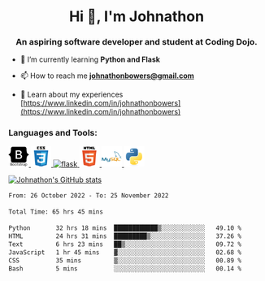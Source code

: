 <h1 align="center">Hi 👋, I'm Johnathon</h1>
<h3 align="center">An aspiring software developer and student at Coding Dojo.</h3>

- 🌱 I’m currently learning **Python and Flask**

- 📫 How to reach me **johnathonbowers@gmail.com**

- 📄 Learn about my experiences [https://www.linkedin.com/in/johnathonbowers](https://www.linkedin.com/in/johnathonbowers)

<h3 align="left">Languages and Tools:</h3>
<p align="left"> <a href="https://getbootstrap.com" target="_blank" rel="noreferrer"> <img src="https://raw.githubusercontent.com/devicons/devicon/master/icons/bootstrap/bootstrap-plain-wordmark.svg" alt="bootstrap" width="40" height="40"/> </a> <a href="https://www.w3schools.com/css/" target="_blank" rel="noreferrer"> <img src="https://raw.githubusercontent.com/devicons/devicon/master/icons/css3/css3-original-wordmark.svg" alt="css3" width="40" height="40"/> </a> <a href="https://flask.palletsprojects.com/" target="_blank" rel="noreferrer"> <img src="https://www.vectorlogo.zone/logos/pocoo_flask/pocoo_flask-icon.svg" alt="flask" width="40" height="40"/> </a> <a href="https://www.w3.org/html/" target="_blank" rel="noreferrer"> <img src="https://raw.githubusercontent.com/devicons/devicon/master/icons/html5/html5-original-wordmark.svg" alt="html5" width="40" height="40"/> </a> <a href="https://www.mysql.com/" target="_blank" rel="noreferrer"> <img src="https://raw.githubusercontent.com/devicons/devicon/master/icons/mysql/mysql-original-wordmark.svg" alt="mysql" width="40" height="40"/> </a> <a href="https://www.python.org" target="_blank" rel="noreferrer"> <img src="https://raw.githubusercontent.com/devicons/devicon/master/icons/python/python-original.svg" alt="python" width="40" height="40"/> </a> </p>

[![Johnathon's GitHub stats](https://github-readme-stats.vercel.app/api?username=JohnathonBowers)](https://github.com/JohnathonBowers/github-readme-stats)
<!--START_SECTION:waka-->

```text
From: 26 October 2022 - To: 25 November 2022

Total Time: 65 hrs 45 mins

Python       32 hrs 18 mins  ████████████▒░░░░░░░░░░░░   49.10 %
HTML         24 hrs 31 mins  █████████▒░░░░░░░░░░░░░░░   37.26 %
Text         6 hrs 23 mins   ██▒░░░░░░░░░░░░░░░░░░░░░░   09.72 %
JavaScript   1 hr 45 mins    ▓░░░░░░░░░░░░░░░░░░░░░░░░   02.68 %
CSS          35 mins         ▒░░░░░░░░░░░░░░░░░░░░░░░░   00.89 %
Bash         5 mins          ░░░░░░░░░░░░░░░░░░░░░░░░░   00.14 %
```

<!--END_SECTION:waka-->
